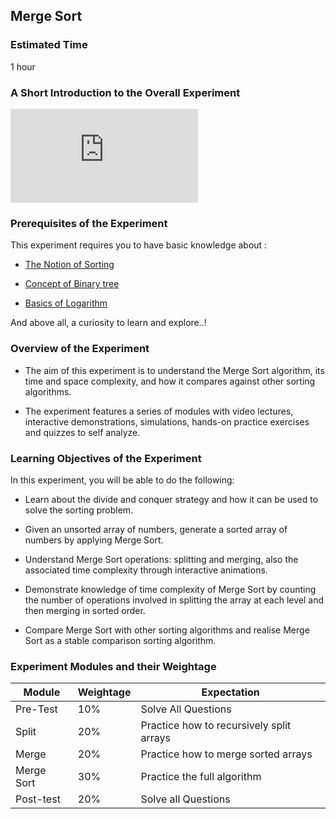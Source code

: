 ## Merge Sort

### Estimated Time

1 hour

### A Short Introduction to the Overall Experiment

<iframe src="https://www.youtube.com/embed/tX4ncWkh5wk" frameborder="0" allow="autoplay; encrypted-media" allowfullscreen></iframe>

### Prerequisites of the Experiment



This experiment requires you to have basic knowledge about :

  - [The Notion of Sorting](https://en.wikipedia.org/wiki/Sorting_algorithm)

  - [Concept of Binary tree](https://en.wikipedia.org/wiki/Binary_tree)

  - [Basics of Logarithm](https://en.wikipedia.org/wiki/Logarithm)

And above all, a curiosity to learn and explore..!

### Overview of the Experiment

- The aim of this experiment is to understand the Merge Sort algorithm, its time and space complexity, and how it compares against other sorting algorithms.

- The experiment features a series of modules with video lectures, interactive demonstrations, simulations, hands-on practice exercises and quizzes to self analyze.

### Learning Objectives of the Experiment

In this experiment, you will be able to do the following:

 - Learn about the divide and conquer strategy and how it can be used to solve the sorting problem.

 - Given an unsorted array of numbers, generate a sorted array of numbers by applying Merge Sort.

 - Understand Merge Sort operations: splitting and merging, also the associated time complexity through interactive animations.

 - Demonstrate knowledge of time complexity of Merge Sort by counting the number of operations involved in splitting the array at each level and then merging in sorted order.

 - Compare Merge Sort with other sorting algorithms and realise Merge Sort as a stable comparison sorting algorithm.

### Experiment Modules and their Weightage
|Module|Weightage|Expectation|   
|------|---------|-----------| 
| Pre-Test  | 10%  | Solve All Questions  |    
|Split  | 20%  |Practice how to recursively split arrays   |    
|Merge |  20% |Practice how to merge sorted arrays |   
|Merge Sort|30%|Practice the full algorithm|
|Post-test|20%|Solve all Questions| 
